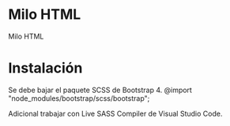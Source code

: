 # Milo HTML
Milo HTML

Instalación
====================

Se debe bajar el paquete SCSS de Bootstrap 4.
@import "node_modules/bootstrap/scss/bootstrap";

Adicional trabajar con Live SASS Compiler de Visual Studio Code.

